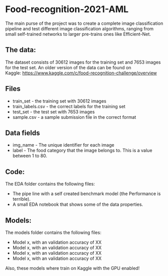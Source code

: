 # Food-recognition-2021-AML

The main purse of the project was to create a complete image classification pipeline and test different image classification algorithms, ranging from small self-trained networks to larger pre-trains ones like Efficient-Net. 


## The data:
The dataset consists of 30612 images for the training set and 7653 images for the test set. An older version of the data can be found on Kaggle: https://www.kaggle.com/c/food-recognition-challenge/overview

## Files
* train_set - the training set with 30612 images
* train_labels.csv - the correct labels for the training set
* test_set - the test set with 7653 images
* sample.csv - a sample submission file in the correct format

## Data fields
* img_name - The unique identifier for each image
* label - The food category that the image belongs to. This is a value between 1 to 80.

## Code:
The EDA folder contains the following files:
* The pipe line with a self created benchmark model (the Performance is terrible). 
* A small EDA notebook that shows some of the data properties.

## Models:
The models folder contains the following files:
* Model x, with an validation accuracy of XX
* Model x, with an validation accuracy of XX
* Model x, with an validation accuracy of XX
* Model x, with an validation accuracy of XX

Also, these models where train on Kaggle with the GPU enabled!
